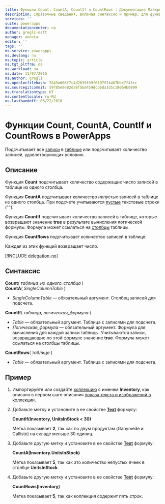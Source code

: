 ```yaml
---
title: Функции Count, CountA, CountIf и CountRows | Документация Майкрософт
description: Справочные сведения, включая синтаксис и пример, для функций Count, CountA, CounfIf и CountRows в PowerApps
services: ''
suite: powerapps
documentationcenter: na
author: gregli-msft
manager: anneta
editor: ''
tags: ''
ms.service: powerapps
ms.devlang: na
ms.topic: article
ms.tgt_pltfrm: na
ms.workload: na
ms.date: 11/07/2015
ms.author: gregli
ms.openlocfilehash: 7849a666f7c4d2639f09f6197974467bbc7f43cc
ms.sourcegitcommit: 59785e9e82da8f5bd459dcb5da3d5c18064b0899
ms.translationtype: HT
ms.contentlocale: ru-RU
ms.lasthandoff: 03/22/2018
---
```

# <a name="count-counta-countif-and-countrows-functions-in-powerapps"></a>Функции Count, CountA, CountIf и CountRows в PowerApps
Подсчитывает все [записи](../working-with-tables.md#records) в [таблице](../working-with-tables.md) или подсчитывает количество записей, удовлетворяющих условию.

## <a name="description"></a>Описание
Функция **Count** подсчитывает количество содержащих число записей в таблице из одного столбца.

Функция **CountA** подсчитывает количество *непустых* записей в таблице из одного столбца. При подсчете учитываются [пустые](function-isblank-isempty.md) текстовые строки ("").

Функция **CountIf** подсчитывает количество записей в таблице, которые возвращают значение **true** в результате вычисления логической формулы.  Формула может ссылаться на [столбцы](../working-with-tables.md#columns) таблицы.

Функция **CountRows** подсчитывает количество записей в таблице.

Каждая из этих функций возвращает число.

[!INCLUDE [delegation-no](../../../includes/delegation-no.md)]

## <a name="syntax"></a>Синтаксис
**Count**( *таблица_из_одного_столбца* )<br>
**CountA**( *SingleColumnTable* )

* *SingleColumnTable* — обязательный аргумент.  Столбец записей для подсчета.  

**CountIf**( *таблица*, *логическая_формула* )

* *Table* — обязательный аргумент.  Таблица с записями для подсчета.
* *Логическая_формула* — обязательный аргумент.  Формула для вычисления для каждой записи таблицы.  Учитываются записи, возвращающие по этой формуле значение **true**.  Формула может ссылаться на столбцы таблицы.

**CountRows**( *таблица* )

* *Table* — обязательный аргумент.  Таблица с записями для подсчета.

## <a name="example"></a>Пример
1. Импортируйте или создайте [коллекцию](../working-with-data-sources.md#collections) с именем **Inventory**, как описано в первом шаге описания [показа текста и изображений в коллекции](../show-images-text-gallery-sort-filter.md).
2. Добавьте метку и установите в ее свойстве **[Text](../controls/properties-core.md)** формулу:
   
    **CountIf(Inventory, UnitsInStock < 30)**
   
    Метка показывает **2**, так как по двум продуктам (Ganymede и Callisto) на складе меньше 30 единиц.
3. Добавьте другую метку и установите в ее свойстве **[Text](../controls/properties-core.md)** формулу:
   
    **CountA(Inventory.UnitsInStock)**
   
    Метка показывает **5**, так как это количество непустых ячеек в столбце **UnitsInStock**.
4. Добавьте другую метку и установите в ее свойстве **[Text](../controls/properties-core.md)** формулу:
   
    **CountRows(Inventory)**
   
    Метка показывает **5**, так как коллекция содержит пять строк.

